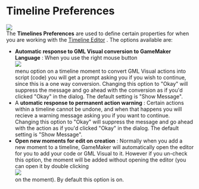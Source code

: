 # Timeline Preferences

  
![](https://gms.magecorn.com/Manual/assets/Images/Setup_And_Version/Preferences/Timeline_Prefs.png)  
The **Timelines Preferences** are used to define certain properties for
when you are working with the [Timeline
Editor](../../The_Asset_Editors/Timelines) . The options available
are:

-   **Automatic response to GML Visual conversion to GameMaker
    Language** : When you use the right mouse button  
    ![](https://gms.magecorn.com/Manual/assets/Images/Icons/Icon_RMB.png)  
    menu option on a timeline moment to convert GML Visual actions into
    script (code) you will get a prompt asking you if you wish to
    continue, since this is a one way conversion. Changing this option
    to "Okay" will suppress the message and go ahead with the conversion
    as if you'd clicked "Okay" in the dialog. The default setting is
    "Show Message".
-   A **utomatic response to permanent action warning** : Certain
    actions within a timeline cannot be undone, and when that happens
    you will recieve a warning message asking you if you want to
    continue. Changing this option to "Okay" will suppress the message
    and go ahead with the action as if you'd clicked "Okay" in the
    dialog. The default setting is "Show Message".
-   **Open new moments for edit on creation** : Normally when you add a
    new moment to a timeline, GameMaker will automatically open the
    editor for you to add your code or GML Visual to it. However if you
    un-check this option, the moment will be added without opening the
    editor (you can open it by double clicking  
    ![](https://gms.magecorn.com/Manual/assets/Images/Icons/Icon_LMB.png)  
    on the moment). By default this option is on.
